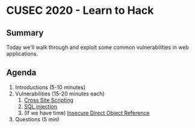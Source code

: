 # CUSEC 2020 - Learn to Hack

## Summary

Today we'll walk through and exploit
some common vulnerabilities in web
applications.

## Agenda

1. Introductions (5-10 minutes)
1. Vulnerabilities (15-20 minutes each)
   1. [Cross Site Scripting](walkthroughs/xss.md)
   1. [SQL injection](walkthroughs/sqli.md)
   1. (If we have time) [Insecure Direct Object Reference](walkthroughs/idor.md)
1. Questions (5 min)
